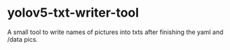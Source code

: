 # yolov5-txt-writer-tool
A small tool to write names of pictures into txts after finishing the yaml and /data pics.
